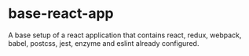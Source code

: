 # base-react-app
A base setup of a react application that contains react, redux, webpack, babel, postcss, jest, enzyme and eslint already configured.
